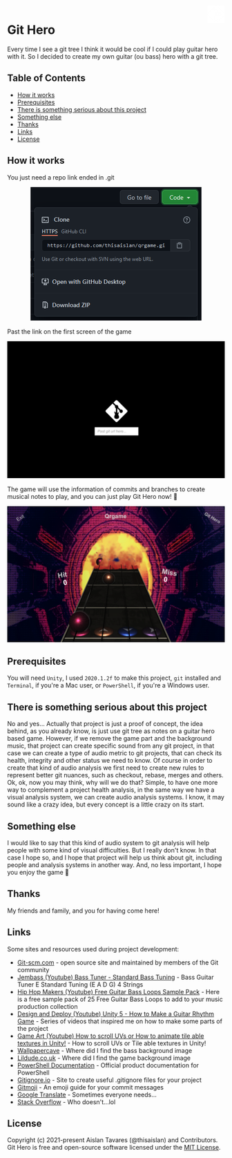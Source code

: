 <a href="https://aimeos.org/">
    <img src="https://raw.githubusercontent.com/thisaislan/git-hero/main/images/logo.png" alt="Git Hero" title="Git Hero" align="right" height="40" />
</a>

# Git Hero
Every time I see a git tree I think it would be cool if I could play guitar hero with it. So I decided to create my own guitar (ou bass) hero with a git tree.

## Table of Contents
- [How it works](#How-it-works)
- [Prerequisites](#Prerequisites)
- [There is something serious about this project](#There-is-something-serious-about-this-project)
- [Something else](#Something-else)
- [Thanks](#Thanks)
- [Links](#Links)
- [License](#License)

## How it works
You just need a repo link ended in .git

<div style="text-align:center"><img src="https://raw.githubusercontent.com/thisaislan/git-hero/main/images/how_it_works_1.png"/></div>

Past the link on the first screen of the game

<div style="text-align:center"><img src="https://raw.githubusercontent.com/thisaislan/git-hero/main/images/how_it_works_2.png"/></div>

The game will use the information of commits and branches to create musical notes to play, and you can just play Git Hero now! :guitar: 

<div style="text-align:center"><img src="https://raw.githubusercontent.com/thisaislan/git-hero/main/images/how_it_works_3.png"/></div>

## Prerequisites
You will need `Unity`, I used `2020.1.2f` to make this project, `git` installed and `Terminal`, if you're a Mac user, or `PowerShell`, if you're a Windows user.

## There is something serious about this project
No and yes... Actually that project is just a proof of concept, the idea behind, as you already know, is just use git tree as notes on a guitar hero based game.
However, if we remove the game part and the background music, that project can create specific sound from any git project, in that case we can create a type of audio metric to git projects, that can check its health, integrity and other status we need to know.
Of course in order to create that kind of audio analysis we first need to create new rules to represent better git nuances, such as checkout, rebase, merges and others.
Ok, ok, now you may think, why will we do that? Simple, to have one more way to complement a project health analysis, in the same way we have a visual analysis system, we can create audio analysis systems. I know, it may sound like a crazy idea, but every concept is a little crazy on its start.


## Something else
I would like to say that this kind of audio system to git analysis will help people with some kind of visual difficulties. But I really don't know. In that case I hope so, and I hope that project will help us think about git, including people and analysis systems in another way. And, no less important, I hope you enjoy the game :slightly_smiling_face:

## Thanks
My friends and family, and you for having come here!

## Links
Some sites and resources used during project development:

  - [Git-scm.com](https://git-scm.com) - open source site and maintained by members of the Git community
  - [Jembass (Youtube) Bass Tuner - Standard Bass Tuning](https://www.youtube.com/watch?v=yDZAeoJCIT4) - Bass Guitar Tuner E Standard Tuning (E A D G) 4 Strings
  - [Hip Hop Makers (Youtube) Free Guitar Bass Loops Sample Pack](https://www.youtube.com/watch?v=o4Z7XYeQER8) - Here is a free sample pack of 25 Free Guitar Bass Loops to add to your music production collection
  - [Design and Deploy (Youtube) Unity 5 - How to Make a Guitar Rhythm Game](https://www.youtube.com/watch?v=kyp3Ks5a6to) - Series of videos that inspired me on how to make some parts of the project
  - [Game Art (Youtube) How to scroll UVs or How to animate tile able textures in Unity!](https://www.youtube.com/watch?v=YOF4aHV3ALo) - How to scroll UVs or Tile able textures in Unity!
  - [Wallpapercave](https://wallpapercave.com) - Where did I find the bass background image
  - [Lildude.co.uk](https://lildude.co.uk/octocat-primed) - Where did I find the game background image
  - [PowerShell Documentation](https://docs.microsoft.com/en-us/powershell) - Official product documentation for PowerShell
  - [Gitignore.io](https://www.toptal.com/developers/gitignore) - Site to create useful .gitignore files for your project
  - [Gitmoji](https://gitmoji.dev/) - An emoji guide for your commit messages
  - [Google Translate](https://translate.google.com) - Sometimes everyone needs...
  - [Stack Overflow](https://stackoverflow.com) - Who doesn't...lol

## License
Copyright (c) 2021-present Aislan Tavares (@thisaislan) and Contributors. Git Hero is free and open-source software licensed under the [MIT License](https://github.com/thisaislan/git-hero/blob/main/LICENSE).